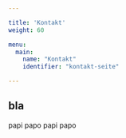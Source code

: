 ```yaml
---

title: 'Kontakt'
weight: 60

menu:
  main:
    name: "Kontakt"
    identifier: "kontakt-seite"

---
```


## bla
papi papo
papi papo